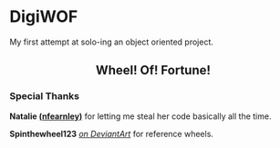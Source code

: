 # DigiWOF

My first attempt at solo-ing an object oriented project.

## <center>Wheel! Of! Fortune!</center>

### Special Thanks
**Natalie [\(nfearnley\)](http://www.github.com/nfearnley)** for letting me steal her code basically all the time.

**Spinthewheel123** [*on DeviantArt*](http://www.deviantart.com/Spinthewheel123) for reference wheels.
